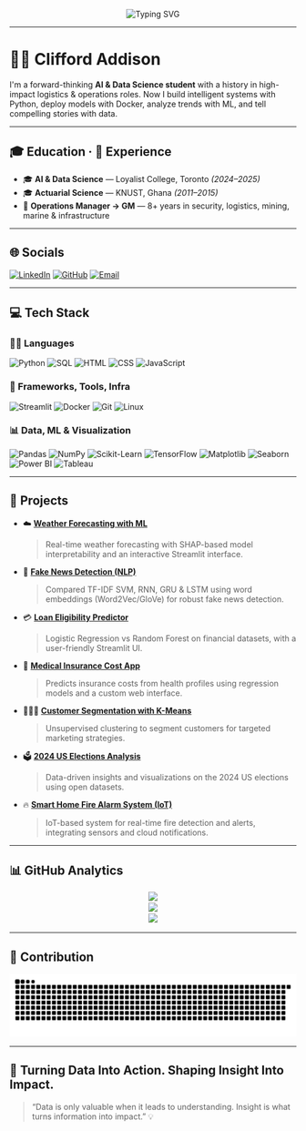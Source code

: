 <!-- Animated Typing Banner -->
<p align="center">
  <img src="https://readme-typing-svg.demolab.com?font=JetBrains+Mono&size=28&duration=2500&pause=1000&color=00BFFF&center=true&vCenter=true&width=800&lines=Hi%2C+I'm+Clifford+Addison+%F0%9F%91%8B;Data+Scientist+%7C+AI+Developer+%7C+Logistics+Expert;From+Operations+to+Intelligence+%F0%9F%9A%80;Building+Smarter+Solutions+Every+Day+%F0%9F%9A%80" alt="Typing SVG" />
</p>

---

# 🧑‍💻 Clifford Addison

I'm a forward-thinking **AI & Data Science student** with a history in high-impact logistics & operations roles. Now I build intelligent systems with Python, deploy models with Docker, analyze trends with ML, and tell compelling stories with data.

---

## 🎓 Education · 💼 Experience

- 🎓 **AI & Data Science** — Loyalist College, Toronto *(2024–2025)*
- 🎓 **Actuarial Science** — KNUST, Ghana *(2011–2015)*
- 💼 **Operations Manager → GM** — 8+ years in security, logistics, mining, marine & infrastructure

---

## 🌐 Socials

[![LinkedIn](https://img.shields.io/badge/LinkedIn-blue?style=for-the-badge&logo=linkedin)](https://linkedin.com/in/cliffordaddison)
[![GitHub](https://img.shields.io/badge/GitHub-181717?style=for-the-badge&logo=github)](https://github.com/cliffordaddison)
[![Email](https://img.shields.io/badge/Gmail-D14836?style=for-the-badge&logo=gmail&logoColor=white)](mailto:clifford.siisi.addison@gmail.com)

---

## 💻 Tech Stack

### 🐱‍💻 Languages
![Python](https://img.shields.io/badge/-Python-3776AB?logo=python&logoColor=white&style=flat-square)
![SQL](https://img.shields.io/badge/-SQL-4479A1?logo=mysql&logoColor=white&style=flat-square)
![HTML](https://img.shields.io/badge/-HTML5-E34F26?logo=html5&logoColor=white&style=flat-square)
![CSS](https://img.shields.io/badge/-CSS3-1572B6?logo=css3&logoColor=white&style=flat-square)
![JavaScript](https://img.shields.io/badge/-JavaScript-F7DF1E?logo=javascript&logoColor=black&style=flat-square)

### 🧰 Frameworks, Tools, Infra
![Streamlit](https://img.shields.io/badge/-Streamlit-FF4B4B?logo=streamlit&logoColor=white&style=flat-square)
![Docker](https://img.shields.io/badge/-Docker-2496ED?logo=docker&logoColor=white&style=flat-square)
![Git](https://img.shields.io/badge/-Git-F05032?logo=git&logoColor=white&style=flat-square)
![Linux](https://img.shields.io/badge/-Linux-FCC624?logo=linux&logoColor=black&style=flat-square)

### 📊 Data, ML & Visualization
![Pandas](https://img.shields.io/badge/-Pandas-150458?logo=pandas&logoColor=white&style=flat-square)
![NumPy](https://img.shields.io/badge/-NumPy-013243?logo=numpy&logoColor=white&style=flat-square)
![Scikit-Learn](https://img.shields.io/badge/-Scikit--Learn-F7931E?logo=scikitlearn&logoColor=white&style=flat-square)
![TensorFlow](https://img.shields.io/badge/-TensorFlow-FF6F00?logo=tensorflow&logoColor=white&style=flat-square)
![Matplotlib](https://img.shields.io/badge/-Matplotlib-11557C?style=flat-square&logo=python&logoColor=white)
![Seaborn](https://img.shields.io/badge/-Seaborn-2D6AB3?style=flat-square&logo=python&logoColor=white)
![Power BI](https://img.shields.io/badge/-Power%20BI-F2C811?logo=powerbi&logoColor=black&style=flat-square)
![Tableau](https://img.shields.io/badge/-Tableau-E97627?logo=tableau&logoColor=white&style=flat-square)

---

## 🚀 Projects

- ☁️ **[Weather Forecasting with ML](https://github.com/cliffordaddison/Weather-Forecasting)**
  > Real-time weather forecasting with SHAP-based model interpretability and an interactive Streamlit interface.

- 📰 **[Fake News Detection (NLP)](https://github.com/cliffordaddison/Fake-News-Prediction)**
  > Compared TF-IDF SVM, RNN, GRU & LSTM using word embeddings (Word2Vec/GloVe) for robust fake news detection.

- 💳 **[Loan Eligibility Predictor](https://github.com/cliffordaddison/Loan-Eligibility-Prediction)**
  > Logistic Regression vs Random Forest on financial datasets, with a user-friendly Streamlit UI.

- 🧾 **[Medical Insurance Cost App](https://github.com/cliffordaddison/Medical-Insurance-Cost-Prediction)**
  > Predicts insurance costs from health profiles using regression models and a custom web interface.

- 🧑‍🤝‍🧑 **[Customer Segmentation with K-Means](https://github.com/cliffordaddison/Customer-Segmentation-with-K-Means-Clustering)**
  > Unsupervised clustering to segment customers for targeted marketing strategies.

- 🗳️ **[2024 US Elections Analysis](https://github.com/cliffordaddison/2024-US-Elections)**
  > Data-driven insights and visualizations on the 2024 US elections using open datasets.

- 🔥 **[Smart Home Fire Alarm System (IoT)](https://github.com/cliffordaddison/Smart_Home_Fire_Alarm_System)**
  > IoT-based system for real-time fire detection and alerts, integrating sensors and cloud notifications.

---

## 📊 GitHub Analytics

<p align="center">
  <img src="https://github-readme-stats.vercel.app/api?username=cliffordaddison&show_icons=true&theme=radical" />
  <br/>
  <img src="https://github-readme-streak-stats.herokuapp.com/?user=cliffordaddison&theme=radical" />
  <br/>
  <img src="https://github-readme-activity-graph.cyclic.app/graph?username=cliffordaddison&theme=react-dark" />
</p>

---

## 📝 Contribution

![Snake animation](https://raw.githubusercontent.com/cliffordaddison/cliffordaddison/output/github-contribution-grid-snake.svg)

---

## 🚀 Turning Data Into Action. Shaping Insight Into Impact.

> “Data is only valuable when it leads to understanding. Insight is what turns information into impact.” 💡
